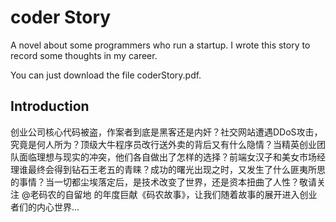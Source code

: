 coder Story
==========

A novel about some programmers who run a startup. I wrote this story to record some thoughts in my career.

You can just download the file coderStory.pdf.


Introduction
----------
创业公司核心代码被盗，作案者到底是黑客还是内奸？社交网站遭遇DDoS攻击，究竟是何人所为？顶级大牛程序员改行送外卖的背后又有什么隐情？当精英创业团队面临理想与现实的冲突，他们各自做出了怎样的选择？前端女汉子和美女市场经理谁最终会得到钻石王老五的青睐？成功的曙光出现之时，又发生了什么匪夷所思的事情？当一切都尘埃落定后，是技术改变了世界，还是资本扭曲了人性？敬请关注 @老码农的自留地 的年度巨献《码农故事》，让我们随着故事的展开进入创业者们的内心世界...
